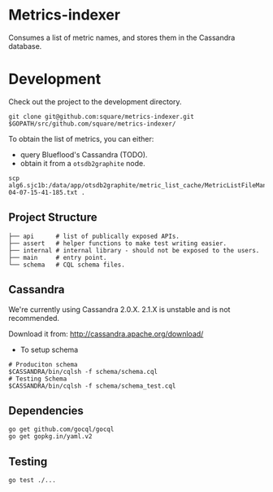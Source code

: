 Metrics-indexer
===============

Consumes a list of metric names, and stores them in the Cassandra database.

Development
===========

Check out the project to the development directory.

```
git clone git@github.com:square/metrics-indexer.git $GOPATH/src/github.com/square/metrics-indexer/
```

To obtain the list of metrics, you can either:

* query Blueflood's Cassandra (TODO).
* obtain it from a `otsdb2graphite` node.

```
scp alg6.sjc1b:/data/app/otsdb2graphite/metric_list_cache/MetricListFileManager.2015-04-07-15-41-185.txt .
```

Project Structure
-----------------
```
├── api      # list of publically exposed APIs.
├── assert   # helper functions to make test writing easier.
├── internal # internal library - should not be exposed to the users.
├── main     # entry point.
└── schema   # CQL schema files.
```

Cassandra
---------

We're currently using Cassandra 2.0.X. 2.1.X is unstable and is not
recommended.

Download it from: http://cassandra.apache.org/download/

* To setup schema

```
# Produciton schema
$CASSANDRA/bin/cqlsh -f schema/schema.cql
# Testing Schema
$CASSANDRA/bin/cqlsh -f schema/schema_test.cql
```

Dependencies
------------

```
go get github.com/gocql/gocql
go get gopkg.in/yaml.v2
```

Testing
-------

```
go test ./...
```

